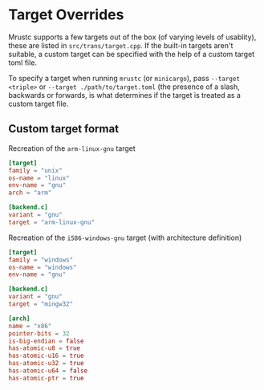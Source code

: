 
Target Overrides
================

Mrustc supports a few targets out of the box (of varying levels of usablity), these are listed in
`src/trans/target.cpp`. If the built-in targets aren't suitable, a custom target can be specified with the help of a
custom target toml file.

To specify a target when running `mrustc` (or `minicargo`), pass `--target <triple>` or `--target
./path/to/target.toml` (the presence of a slash, backwards or forwards, is what determines if the target is treated as
a custom target file.


Custom target format
--------------------

Recreation of the `arm-linux-gnu` target
```toml
[target]
family = "unix"
os-name = "linux"
env-name = "gnu"
arch = "arm"

[backend.c]
variant = "gnu"
target = "arm-linux-gnu"
```

Recreation of the `i586-windows-gnu` target (with architecture definition)
```toml
[target]
family = "windows"
os-name = "windows"
env-name = "gnu"

[backend.c]
variant = "gnu"
target = "mingw32"

[arch]
name = "x86"
pointer-bits = 32
is-big-endian = false
has-atomic-u8 = true
has-atomic-u16 = true
has-atomic-u32 = true
has-atomic-u64 = false
has-atomic-ptr = true
```
